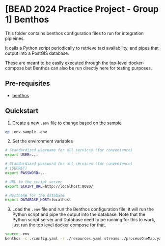 # [BEAD 2024 Practice Project - Group 1] Benthos

This folder contains benthos configuration files to run for integration pipleines.

It calls a Python script periodically to retrieve taxi availability, and pipes that output into a PostGIS database.

These are meant to be easily executed through the top-level docker-compose but Benthos can also be run directly here for testing purposes.

## Pre-requisites

-   [benthos](https://www.benthos.dev/)

## Quickstart

1. Create a new `.env` file to change based on the sample

```bash
cp .env.sample .env
```

2. Set the environment variables

```bash
# Standardized username for all services (for convenience)
export USER=...

# Standardized password for all services (for convenience)
# (SECRET)
export PASSWORD=...

# URL to the script server
export SCRIPT_URL=http://localhost:8080/

# Hostname for the database
export DATABASE_HOST=localhost

```

3. Load the `.env` file and run the Benthos configuration file; it will run the Python script and pipe the
   output into the database. Note that the Python script server and Database need to be running for this to work, just
   run the top level docker compose for that.

```bash
source .env
benthos -c ./config.yaml -r ./resources.yaml streams ./processOneMap.yaml ./processTaxiAvailability.yaml
```
